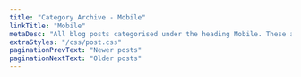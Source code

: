 ```yaml
---
title: "Category Archive - Mobile"
linkTitle: "Mobile"
metaDesc: "All blog posts categorised under the heading Mobile. These are updated on a regular basis so do check back for updates."
extraStyles: "/css/post.css"
paginationPrevText: "Newer posts"
paginationNextText: "Older posts"
---
```

